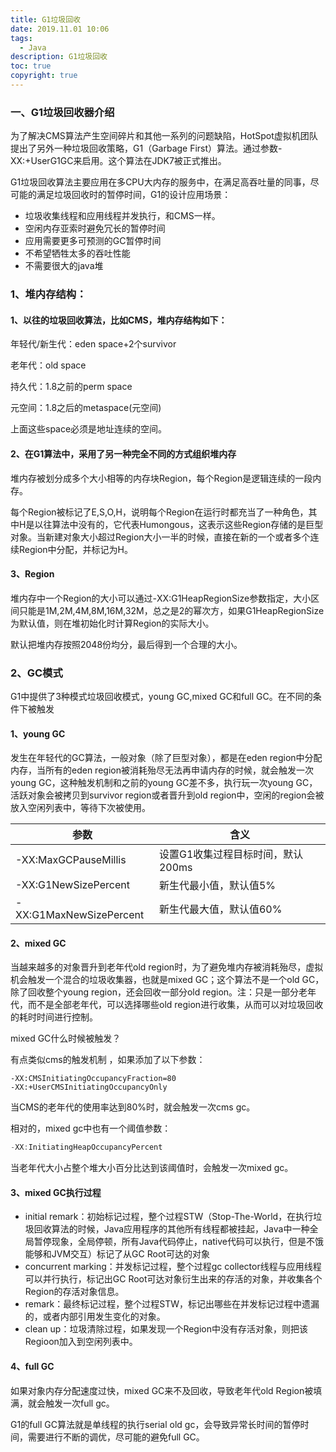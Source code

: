 ```yaml
---
title: G1垃圾回收
date: 2019.11.01 10:06
tags:
  - Java
description: G1垃圾回收
toc: true
copyright: true
---
```


### 一、G1垃圾回收器介绍

为了解决CMS算法产生空间碎片和其他一系列的问题缺陷，HotSpot虚拟机团队提出了另外一种垃圾回收策略，G1（Garbage First）算法。通过参数-XX:+UserG1GC来启用。这个算法在JDK7被正式推出。

G1垃圾回收算法主要应用在多CPU大内存的服务中，在满足高吞吐量的同事，尽可能的满足垃圾回收时的暂停时间，G1的设计应用场景：

- 垃圾收集线程和应用线程并发执行，和CMS一样。
- 空闲内存亚索时避免冗长的暂停时间
- 应用需要更多可预测的GC暂停时间
- 不希望牺牲太多的吞吐性能
- 不需要很大的java堆

### 1、堆内存结构：

#### 1、以往的垃圾回收算法，比如CMS，堆内存结构如下：

年轻代/新生代：eden space+2个survivor

老年代：old space

持久代：1.8之前的perm space

元空间：1.8之后的metaspace(元空间)

上面这些space必须是地址连续的空间。

#### 2、在G1算法中，采用了另一种完全不同的方式组织堆内存

堆内存被划分成多个大小相等的内存块Region，每个Region是逻辑连续的一段内存。

每个Region被标记了E,S,O,H，说明每个Region在运行时都充当了一种角色，其中H是以往算法中没有的，它代表Humongous，这表示这些Region存储的是巨型对象。当新建对象大小超过Region大小一半的时候，直接在新的一个或者多个连续Region中分配，并标记为H。

#### 3、Region

堆内存中一个Region的大小可以通过-XX:G1HeapRegionSize参数指定，大小区间只能是1M,2M,4M,8M,16M,32M，总之是2的幂次方，如果G1HeapRegionSize为默认值，则在堆初始化时计算Region的实际大小。

默认把堆内存按照2048份均分，最后得到一个合理的大小。

### 2、GC模式

G1中提供了3种模式垃圾回收模式，young GC,mixed GC和full GC。在不同的条件下被触发

#### 1、young GC

发生在年轻代的GC算法，一般对象（除了巨型对象），都是在eden region中分配内存，当所有的eden region被消耗殆尽无法再申请内存的时候，就会触发一次young GC，这种触发机制和之前的young GC差不多，执行玩一次young GC，活跃对象会被拷贝到survivor region或者晋升到old region中，空闲的region会被放入空闲列表中，等待下次被使用。

| 参数                    | 含义                              |
| ----------------------- | --------------------------------- |
| -XX:MaxGCPauseMillis    | 设置G1收集过程目标时间，默认200ms |
| -XX:G1NewSizePercent    | 新生代最小值，默认值5%            |
| -XX:G1MaxNewSizePercent | 新生代最大值，默认值60%           |

#### 2、mixed GC

当越来越多的对象晋升到老年代old region时，为了避免堆内存被消耗殆尽，虚拟机会触发一个混合的垃圾收集器，也就是mixed GC；这个算法不是一个old GC，除了回收整个young region，还会回收一部分old region。注：只是一部分老年代，而不是全部老年代，可以选择哪些old region进行收集，从而可以对垃圾回收的耗时时间进行控制。

mixed GC什么时候被触发？

有点类似cms的触发机制 ，如果添加了以下参数：

```
-XX:CMSInitiatingOccupancyFraction=80
-XX:+UserCMSInitiatingOccupancyOnly
```

当CMS的老年代的使用率达到80%时，就会触发一次cms gc。

相对的，mixed gc中也有一个阈值参数：

```java
-XX:InitiatingHeapOccupancyPercent
```

当老年代大小占整个堆大小百分比达到该阈值时，会触发一次mixed gc。

#### 3、mixed GC执行过程

- initial remark：初始标记过程，整个过程STW（Stop-The-World，在执行垃圾回收算法的时候，Java应用程序的其他所有线程都被挂起，Java中一种全局暂停现象，全局停顿，所有Java代码停止，native代码可以执行，但是不饿能够和JVM交互）标记了从GC Root可达的对象
- concurrent marking：并发标记过程，整个过程gc collector线程与应用线程可以并行执行，标记出GC Root可达对象衍生出来的存活的对象，并收集各个Region的存活对象信息。
- remark：最终标记过程，整个过程STW，标记出哪些在并发标记过程中遗漏的，或者内部引用发生变化的对象。
- clean up：垃圾清除过程，如果发现一个Region中没有存活对象，则把该Regioon加入到空闲列表中。

#### 4、full GC

如果对象内存分配速度过快，mixed GC来不及回收，导致老年代old Region被填满，就会触发一次full gc。

G1的full GC算法就是单线程的执行serial old gc，会导致异常长时间的暂停时间，需要进行不断的调优，尽可能的避免full GC。

